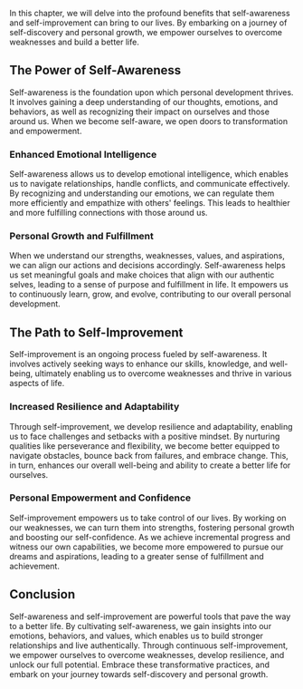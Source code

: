 
In this chapter, we will delve into the profound benefits that self-awareness and self-improvement can bring to our lives. By embarking on a journey of self-discovery and personal growth, we empower ourselves to overcome weaknesses and build a better life.

The Power of Self-Awareness
---------------------------

Self-awareness is the foundation upon which personal development thrives. It involves gaining a deep understanding of our thoughts, emotions, and behaviors, as well as recognizing their impact on ourselves and those around us. When we become self-aware, we open doors to transformation and empowerment.

### Enhanced Emotional Intelligence

Self-awareness allows us to develop emotional intelligence, which enables us to navigate relationships, handle conflicts, and communicate effectively. By recognizing and understanding our emotions, we can regulate them more efficiently and empathize with others' feelings. This leads to healthier and more fulfilling connections with those around us.

### Personal Growth and Fulfillment

When we understand our strengths, weaknesses, values, and aspirations, we can align our actions and decisions accordingly. Self-awareness helps us set meaningful goals and make choices that align with our authentic selves, leading to a sense of purpose and fulfillment in life. It empowers us to continuously learn, grow, and evolve, contributing to our overall personal development.

The Path to Self-Improvement
----------------------------

Self-improvement is an ongoing process fueled by self-awareness. It involves actively seeking ways to enhance our skills, knowledge, and well-being, ultimately enabling us to overcome weaknesses and thrive in various aspects of life.

### Increased Resilience and Adaptability

Through self-improvement, we develop resilience and adaptability, enabling us to face challenges and setbacks with a positive mindset. By nurturing qualities like perseverance and flexibility, we become better equipped to navigate obstacles, bounce back from failures, and embrace change. This, in turn, enhances our overall well-being and ability to create a better life for ourselves.

### Personal Empowerment and Confidence

Self-improvement empowers us to take control of our lives. By working on our weaknesses, we can turn them into strengths, fostering personal growth and boosting our self-confidence. As we achieve incremental progress and witness our own capabilities, we become more empowered to pursue our dreams and aspirations, leading to a greater sense of fulfillment and achievement.

Conclusion
----------

Self-awareness and self-improvement are powerful tools that pave the way to a better life. By cultivating self-awareness, we gain insights into our emotions, behaviors, and values, which enables us to build stronger relationships and live authentically. Through continuous self-improvement, we empower ourselves to overcome weaknesses, develop resilience, and unlock our full potential. Embrace these transformative practices, and embark on your journey towards self-discovery and personal growth.
